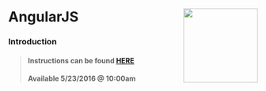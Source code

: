 # AngularJS <img align="right" src="https://github.com/Learning-Fuze/prototypes_C9/blob/assets/assets/images/logos/LF_LOGO.png?raw=true" width="150">
### Introduction

>#### Instructions can be found <a href="http://learning-fuze.github.io/prototypes_C9/#/AngularJS-Intro" target="_blank">HERE</a>
>#### Available 5/23/2016 @ 10:00am